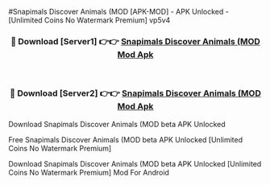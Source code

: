 #Snapimals Discover Animals (MOD [APK-MOD] - APK Unlocked - [Unlimited Coins No Watermark Premium] vp5v4



<div align="center">

<h3>🔴 Download [Server1] 👉👉 <a href="https://momento.my/?title=Snapimals_Discover_Animals_(MOD">Snapimals Discover Animals (MOD Mod Apk</a></h3><br>

<h3>🔴 Download [Server2] 👉👉 <a href="https://momento.my/?title=Snapimals_Discover_Animals_(MOD">Snapimals Discover Animals (MOD Mod Apk</a></h3>
</div>



Download Snapimals Discover Animals (MOD beta APK Unlocked

Free Snapimals Discover Animals (MOD beta APK Unlocked [Unlimited Coins No Watermark Premium]

Download Snapimals Discover Animals (MOD beta APK Unlocked [Unlimited Coins No Watermark Premium] Mod For Android
